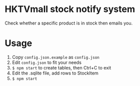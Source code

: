 # HKTVmall stock notify system
Check whether a specific product is in stock then emails you.

# Usage
1. Copy `config.json.example` as `config.json`
2. Edit `config.json` to fit your needs
3. `$ npm start` to create tables, then Ctrl+C to exit
4. Edit the .sqlite file, add rows to StockItem
5. `$ npm start`
